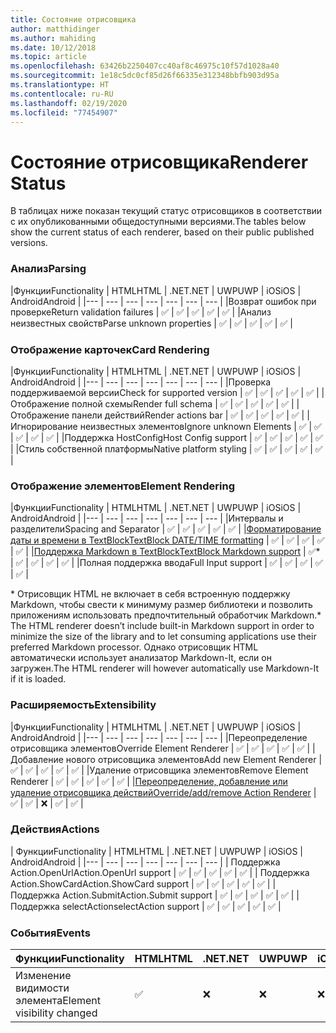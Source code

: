 ```yaml
---
title: Состояние отрисовщика
author: matthidinger
ms.author: mahiding
ms.date: 10/12/2018
ms.topic: article
ms.openlocfilehash: 63426b2250407cc40af8c46975c10f57d1028a40
ms.sourcegitcommit: 1e18c5dc0cf85d26f66335e312348bbfb903d95a
ms.translationtype: HT
ms.contentlocale: ru-RU
ms.lasthandoff: 02/19/2020
ms.locfileid: "77454907"
---
```

# <a name="renderer-status"></a><span data-ttu-id="038aa-102">Состояние отрисовщика</span><span class="sxs-lookup"><span data-stu-id="038aa-102">Renderer Status</span></span>
<span data-ttu-id="038aa-103">В таблицах ниже показан текущий статус отрисовщиков в соответствии с их опубликованными общедоступными версиями.</span><span class="sxs-lookup"><span data-stu-id="038aa-103">The tables below show the current status of each renderer, based on their public published versions.</span></span>

### <a name="parsing"></a><span data-ttu-id="038aa-104">Анализ</span><span class="sxs-lookup"><span data-stu-id="038aa-104">Parsing</span></span>

|<span data-ttu-id="038aa-105">Функции</span><span class="sxs-lookup"><span data-stu-id="038aa-105">Functionality</span></span> | <span data-ttu-id="038aa-106">HTML</span><span class="sxs-lookup"><span data-stu-id="038aa-106">HTML</span></span> | <span data-ttu-id="038aa-107">.NET</span><span class="sxs-lookup"><span data-stu-id="038aa-107">.NET</span></span> | <span data-ttu-id="038aa-108">UWP</span><span class="sxs-lookup"><span data-stu-id="038aa-108">UWP</span></span> | <span data-ttu-id="038aa-109">iOS</span><span class="sxs-lookup"><span data-stu-id="038aa-109">iOS</span></span> | <span data-ttu-id="038aa-110">Android</span><span class="sxs-lookup"><span data-stu-id="038aa-110">Android</span></span> |
|--- | --- | --- | --- | --- | --- | --- |
|<span data-ttu-id="038aa-111">Возврат ошибок при проверке</span><span class="sxs-lookup"><span data-stu-id="038aa-111">Return validation failures</span></span> | ✅ | ✅ | ✅ | ✅ | ✅ |
|<span data-ttu-id="038aa-112">Анализ неизвестных свойств</span><span class="sxs-lookup"><span data-stu-id="038aa-112">Parse unknown properties</span></span> | ✅ | ✅ | ✅ | ✅ | ✅ |

### <a name="card-rendering"></a><span data-ttu-id="038aa-113">Отображение карточек</span><span class="sxs-lookup"><span data-stu-id="038aa-113">Card Rendering</span></span>

|<span data-ttu-id="038aa-114">Функции</span><span class="sxs-lookup"><span data-stu-id="038aa-114">Functionality</span></span> | <span data-ttu-id="038aa-115">HTML</span><span class="sxs-lookup"><span data-stu-id="038aa-115">HTML</span></span> | <span data-ttu-id="038aa-116">.NET</span><span class="sxs-lookup"><span data-stu-id="038aa-116">.NET</span></span> | <span data-ttu-id="038aa-117">UWP</span><span class="sxs-lookup"><span data-stu-id="038aa-117">UWP</span></span> | <span data-ttu-id="038aa-118">iOS</span><span class="sxs-lookup"><span data-stu-id="038aa-118">iOS</span></span> | <span data-ttu-id="038aa-119">Android</span><span class="sxs-lookup"><span data-stu-id="038aa-119">Android</span></span> |
|--- | --- | --- | --- | --- | --- | --- |
|<span data-ttu-id="038aa-120">Проверка поддерживаемой версии</span><span class="sxs-lookup"><span data-stu-id="038aa-120">Check for supported version</span></span> | ✅ | ✅ | ✅ | ✅ | ✅  |
|<span data-ttu-id="038aa-121">Отображение полной схемы</span><span class="sxs-lookup"><span data-stu-id="038aa-121">Render full schema</span></span> | ✅ | ✅ | ✅ | ✅ | ✅ |
|<span data-ttu-id="038aa-122">Отображение панели действий</span><span class="sxs-lookup"><span data-stu-id="038aa-122">Render actions bar</span></span> | ✅ | ✅ | ✅ | ✅ | ✅ |
|<span data-ttu-id="038aa-123">Игнорирование неизвестных элементов</span><span class="sxs-lookup"><span data-stu-id="038aa-123">Ignore unknown Elements</span></span> | ✅ | ✅ | ✅ | ✅ | ✅ |
|<span data-ttu-id="038aa-124">Поддержка HostConfig</span><span class="sxs-lookup"><span data-stu-id="038aa-124">Host Config support</span></span> | ✅ | ✅ | ✅ | ✅ | ✅ |
|<span data-ttu-id="038aa-125">Стиль собственной платформы</span><span class="sxs-lookup"><span data-stu-id="038aa-125">Native platform styling</span></span> | ✅ | ✅ | ✅ | ✅ | ✅ |

### <a name="element-rendering"></a><span data-ttu-id="038aa-126">Отображение элементов</span><span class="sxs-lookup"><span data-stu-id="038aa-126">Element Rendering</span></span>

|<span data-ttu-id="038aa-127">Функции</span><span class="sxs-lookup"><span data-stu-id="038aa-127">Functionality</span></span> | <span data-ttu-id="038aa-128">HTML</span><span class="sxs-lookup"><span data-stu-id="038aa-128">HTML</span></span> | <span data-ttu-id="038aa-129">.NET</span><span class="sxs-lookup"><span data-stu-id="038aa-129">.NET</span></span> | <span data-ttu-id="038aa-130">UWP</span><span class="sxs-lookup"><span data-stu-id="038aa-130">UWP</span></span> | <span data-ttu-id="038aa-131">iOS</span><span class="sxs-lookup"><span data-stu-id="038aa-131">iOS</span></span> | <span data-ttu-id="038aa-132">Android</span><span class="sxs-lookup"><span data-stu-id="038aa-132">Android</span></span> |
|--- | --- | --- | --- | --- | --- | --- |
|<span data-ttu-id="038aa-133">Интервалы и разделители</span><span class="sxs-lookup"><span data-stu-id="038aa-133">Spacing and Separator</span></span> | ✅ | ✅ | ✅ | ✅ | ✅ |
|[<span data-ttu-id="038aa-134">Форматирование даты и времени в TextBlock</span><span class="sxs-lookup"><span data-stu-id="038aa-134">TextBlock DATE/TIME formatting</span></span>](../authoring-cards/text-features.md#datetime-formatting-and-localization) | ✅ | ✅ | ✅ | ✅ | ✅ |
|[<span data-ttu-id="038aa-135">Поддержка Markdown в TextBlock</span><span class="sxs-lookup"><span data-stu-id="038aa-135">TextBlock Markdown support</span></span>](../authoring-cards/text-features.md#markdown) | ✅* | ✅ | ✅ | ✅ | ✅ |
|<span data-ttu-id="038aa-136">Полная поддержка ввода</span><span class="sxs-lookup"><span data-stu-id="038aa-136">Full Input support</span></span> | ✅ | ✅ | ✅ | ✅ | ✅ |

<span data-ttu-id="038aa-137">\* Отрисовщик HTML не включает в себя встроенную поддержку Markdown, чтобы свести к минимуму размер библиотеки и позволить приложениям использовать предпочтительный обработчик Markdown.</span><span class="sxs-lookup"><span data-stu-id="038aa-137">\* The HTML renderer doesn’t include built-in Markdown support in order to minimize the size of the library and to let consuming applications use their preferred Markdown processor.</span></span> <span data-ttu-id="038aa-138">Однако отрисовщик HTML автоматически использует анализатор Markdown-It, если он загружен.</span><span class="sxs-lookup"><span data-stu-id="038aa-138">The HTML renderer will however automatically use Markdown-It if it is loaded.</span></span>

### <a name="extensibility"></a><span data-ttu-id="038aa-139">Расширяемость</span><span class="sxs-lookup"><span data-stu-id="038aa-139">Extensibility</span></span>

|<span data-ttu-id="038aa-140">Функции</span><span class="sxs-lookup"><span data-stu-id="038aa-140">Functionality</span></span> | <span data-ttu-id="038aa-141">HTML</span><span class="sxs-lookup"><span data-stu-id="038aa-141">HTML</span></span> | <span data-ttu-id="038aa-142">.NET</span><span class="sxs-lookup"><span data-stu-id="038aa-142">.NET</span></span> | <span data-ttu-id="038aa-143">UWP</span><span class="sxs-lookup"><span data-stu-id="038aa-143">UWP</span></span> | <span data-ttu-id="038aa-144">iOS</span><span class="sxs-lookup"><span data-stu-id="038aa-144">iOS</span></span> | <span data-ttu-id="038aa-145">Android</span><span class="sxs-lookup"><span data-stu-id="038aa-145">Android</span></span> |
|--- | --- | --- | --- | --- | --- | --- |
|<span data-ttu-id="038aa-146">Переопределение отрисовщика элементов</span><span class="sxs-lookup"><span data-stu-id="038aa-146">Override Element Renderer</span></span> | ✅ | ✅ | ✅ | ✅ | ✅ |
|<span data-ttu-id="038aa-147">Добавление нового отрисовщика элементов</span><span class="sxs-lookup"><span data-stu-id="038aa-147">Add new Element Renderer</span></span> | ✅ | ✅ | ✅ | ✅ | ✅ |
|<span data-ttu-id="038aa-148">Удаление отрисовщика элементов</span><span class="sxs-lookup"><span data-stu-id="038aa-148">Remove Element Renderer</span></span> | ✅ | ✅ | ✅ | ✅ | ✅ |
|[<span data-ttu-id="038aa-149">Переопределение, добавление или удаление отрисовщика действий</span><span class="sxs-lookup"><span data-stu-id="038aa-149">Override/add/remove Action Renderer</span></span>](https://github.com/Microsoft/AdaptiveCards/issues/1671) | ✅ | ✅ | ❌ | ✅ | ✅ |

### <a name="actions"></a><span data-ttu-id="038aa-150">Действия</span><span class="sxs-lookup"><span data-stu-id="038aa-150">Actions</span></span>

| <span data-ttu-id="038aa-151">Функции</span><span class="sxs-lookup"><span data-stu-id="038aa-151">Functionality</span></span> | <span data-ttu-id="038aa-152">HTML</span><span class="sxs-lookup"><span data-stu-id="038aa-152">HTML</span></span> | <span data-ttu-id="038aa-153">.NET</span><span class="sxs-lookup"><span data-stu-id="038aa-153">.NET</span></span> | <span data-ttu-id="038aa-154">UWP</span><span class="sxs-lookup"><span data-stu-id="038aa-154">UWP</span></span> | <span data-ttu-id="038aa-155">iOS</span><span class="sxs-lookup"><span data-stu-id="038aa-155">iOS</span></span> | <span data-ttu-id="038aa-156">Android</span><span class="sxs-lookup"><span data-stu-id="038aa-156">Android</span></span> |
|--- | --- | --- | --- | --- | --- | --- |
| <span data-ttu-id="038aa-157">Поддержка Action.OpenUrl</span><span class="sxs-lookup"><span data-stu-id="038aa-157">Action.OpenUrl support</span></span> | ✅ | ✅ | ✅ | ✅ | ✅  |
| <span data-ttu-id="038aa-158">Поддержка Action.ShowCard</span><span class="sxs-lookup"><span data-stu-id="038aa-158">Action.ShowCard support</span></span>  | ✅ | ✅ | ✅ | ✅ | ✅ |
| <span data-ttu-id="038aa-159">Поддержка Action.Submit</span><span class="sxs-lookup"><span data-stu-id="038aa-159">Action.Submit support</span></span>  | ✅ | ✅ | ✅ | ✅ | ✅  |
| <span data-ttu-id="038aa-160">Поддержка selectAction</span><span class="sxs-lookup"><span data-stu-id="038aa-160">selectAction support</span></span> | ✅ | ✅ | ✅ | ✅ | ✅ |

### <a name="events"></a><span data-ttu-id="038aa-161">События</span><span class="sxs-lookup"><span data-stu-id="038aa-161">Events</span></span>

|       <span data-ttu-id="038aa-162">Функции</span><span class="sxs-lookup"><span data-stu-id="038aa-162">Functionality</span></span>        | <span data-ttu-id="038aa-163">HTML</span><span class="sxs-lookup"><span data-stu-id="038aa-163">HTML</span></span> | <span data-ttu-id="038aa-164">.NET</span><span class="sxs-lookup"><span data-stu-id="038aa-164">.NET</span></span> | <span data-ttu-id="038aa-165">UWP</span><span class="sxs-lookup"><span data-stu-id="038aa-165">UWP</span></span> | <span data-ttu-id="038aa-166">iOS</span><span class="sxs-lookup"><span data-stu-id="038aa-166">iOS</span></span> | <span data-ttu-id="038aa-167">Android</span><span class="sxs-lookup"><span data-stu-id="038aa-167">Android</span></span> | 
|----------------------------|------|------|-----|-----|---------|
| <span data-ttu-id="038aa-168">Изменение видимости элемента</span><span class="sxs-lookup"><span data-stu-id="038aa-168">Element visibility changed</span></span> |  ✅   |  ❌   |  ❌  |  ❌  | ❌ |

